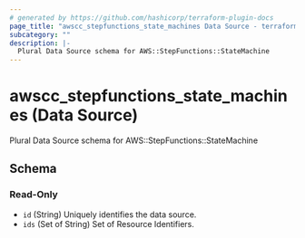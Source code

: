 ```yaml
---
# generated by https://github.com/hashicorp/terraform-plugin-docs
page_title: "awscc_stepfunctions_state_machines Data Source - terraform-provider-awscc"
subcategory: ""
description: |-
  Plural Data Source schema for AWS::StepFunctions::StateMachine
---
```


# awscc_stepfunctions_state_machines (Data Source)

Plural Data Source schema for AWS::StepFunctions::StateMachine



<!-- schema generated by tfplugindocs -->
## Schema

### Read-Only

- `id` (String) Uniquely identifies the data source.
- `ids` (Set of String) Set of Resource Identifiers.
